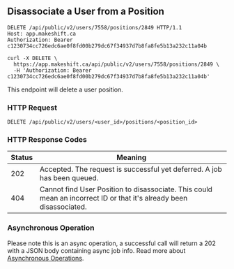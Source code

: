 ## Disassociate a User from a Position

```http
DELETE /api/public/v2/users/7558/positions/2849 HTTP/1.1
Host: app.makeshift.ca
Authorization: Bearer c1230734cc726edc6ae0f8fd00b279dc67f34937d7b8fa8fe5b13a232c11a04b
```

```shell
curl -X DELETE \
  https://app.makeshift.ca/api/public/v2/users/7558/positions/2849 \
  -H 'Authorization: Bearer c1230734cc726edc6ae0f8fd00b279dc67f34937d7b8fa8fe5b13a232c11a04b'
```

This endpoint will delete a user position.

### HTTP Request

`DELETE /api/public/v2/users/<user_id>/positions/<position_id>`

### HTTP Response Codes

Status | Meaning
---------- | -------
202 | Accepted. The request is successful yet deferred. A job has been queued.
404 | Cannot find User Position to disassociate. This could mean an incorrect ID or that it's already been disassociated.

### Asynchronous Operation

Please note this is an async operation, a successful call will return a 202 with a JSON body containing async job info.  Read more about [Asynchronous Operations](#asynchronous-endpoints).
